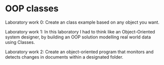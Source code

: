 
# OOP classes 

Laboratory work 0:
    Create an class example based on any object you want.

Laboratory work 1:
    In this laboratory I had to think like an Object-Oriented system designer,
    by building an OOP solution modelling real world data using Classes.

Laboratory work 2:
    Create an object-oriented program 
    that monitors and detects changes in documents within a designated folder.
